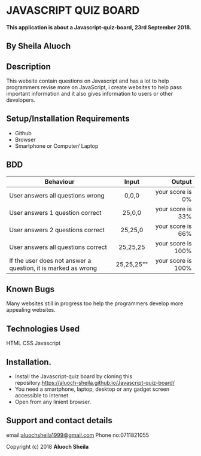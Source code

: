 # JAVASCRIPT QUIZ BOARD

#### This application is about a Javascript-quiz-board, 23rd September 2018.

## By Sheila Aluoch

## Description
This website contain questions on Javascript and has a lot to help programmers revise more on JavaScript, i create websites to help pass important information and it also gives information to users or other developers.

## Setup/Installation Requirements
* Github
* Browser
* Smartphone or Computer/ Laptop

## BDD

| Behaviour   |      Input     |  Output |
|----------|:-------------:|------:|
| User answers all questions wrong | 0,0,0 |    your score is 0% |
| User answers 1 question correct | 25,0,0 |    your score is 33% |
| User answers 2 questions correct | 25,25,0 |  your score is 66% |
| User answers all questions correct | 25,25,25 | your score is 100% |
| If the user does not answer a question, it is marked as wrong | 25,25,25"" | your score is 100% |

## Known Bugs
Many websites still in progress too help the programmers develop more appealing websites.

## Technologies Used
HTML
CSS
Javascript

## Installation.
* Install the Javascript-quiz board by cloning this repository:https://aluoch-sheila.github.io/Javascript-quiz-board/
* You need a smartphone, laptop, desktop or any gadget screen accessible to internet
* Open from any linient browser.

## Support and contact details
email:aluochsheila1999@gmail.com
Phone no:0711821055

Copyright (c) 2018 **Aluoch Sheila**
